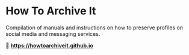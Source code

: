 # How To Archive It
Compilation of manuals and instructions on how to preserve profiles on social media and messaging services.

🔗 **https://howtoarchiveit.github.io**
